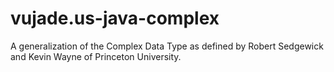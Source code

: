 # vujade.us-java-complex
A generalization of the Complex Data Type as defined by Robert Sedgewick and Kevin Wayne of Princeton University.
